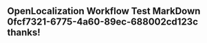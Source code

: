 <properties
ms.topic="hero-topic"
ms.test1="hero-topic"
ms.test2="test"/>

## OpenLocalization Workflow Test MarkDown 0fcf7321-6775-4a60-89ec-688002cd123c thanks!
